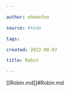 ```yaml
---

author: ohmanfoo

source: #todo

tags: 

created: 2022-08-07

title: Robin

---
```

[[Robin.md]]#Robin.md